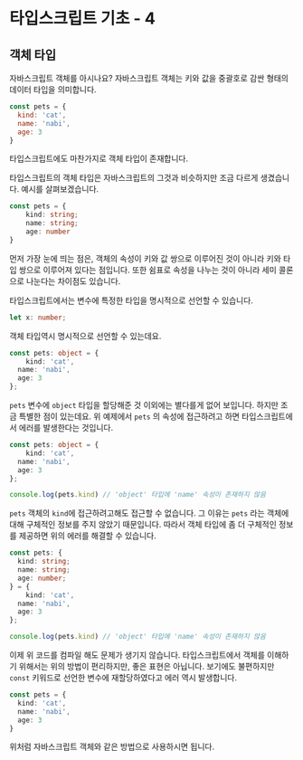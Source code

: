 # 타입스크립트 기초 - 4

## 객체 타입

자바스크립트 객체를 아시나요? 자바스크립트 객체는 키와 값을 중괄호로 감싼 형태의 데이터 타입을 의미합니다.

```javascript
const pets = {
  kind: 'cat', 
  name: 'nabi',
  age: 3
}
```

타입스크립트에도 마찬가지로 객체 타입이 존재합니다.

타입스크립트의 객체 타입은 자바스크립트의 그것과 비슷하지만 조금 다르게 생겼습니다. 예시를 살펴보겠습니다.

```typescript
const pets = {
	kind: string;
	name: string;
	age: number
}
```

먼저 가장 눈에 띄는 점은, 객체의 속성이 키와 값 쌍으로 이루어진 것이 아니라 키와 타입 쌍으로 이루어져 있다는 점입니다. 또한 쉼표로 속성을 나누는 것이 아니라 세미 콜론으로 나눈다는 차이점도 있습니다.

타입스크립트에서는 변수에 특정한 타입을 명시적으로 선언할 수 있습니다.

```typescript
let x: number;
```

객체 타입역시 명시적으로 선언할 수 있는데요.

```typescript
const pets: object = {
	kind: 'cat', 
  name: 'nabi',
  age: 3
};
```

`pets` 변수에 `object` 타입을 할당해준 것 이외에는 별다를게 없어 보입니다. 하지만 조금 특별한 점이 있는데요. 위 예제에서 `pets` 의 속성에 접근하려고 하면 타입스크립트에서 에러를 발생한다는 것입니다.

```typescript
const pets: object = {
	kind: 'cat', 
  name: 'nabi',
  age: 3
};

console.log(pets.kind) // 'object' 타입에 'name' 속성이 존재하지 않음
```

`pets` 객체의 `kind`에 접근하려고해도 접근할 수 없습니다. 그 이유는 `pets` 라는 객체에 대해 구체적인 정보를 주지 않았기 때문입니다. 따라서 객체 타입에 좀 더 구체적인 정보를 제공하면 위의 에러를 해결할 수 있습니다.

```typescript
const pets: {
  kind: string;
  name: string;
  age: number;
} = {
	kind: 'cat', 
  name: 'nabi',
  age: 3
};

console.log(pets.kind) // 'object' 타입에 'name' 속성이 존재하지 않음
```

이제 위 코드를 컴파일 해도 문제가 생기지 않습니다. 타입스크립트에서 객체를 이해하기 위해서는 위의 방법이 편리하지만, 좋은 표현은 아닙니다. 보기에도 불편하지만 `const` 키워드로 선언한 변수에 재할당하였다고 에러 역시 발생합니다.

```typescript
const pets = {
  kind: 'cat', 
  name: 'nabi',
  age: 3
}
```

위처럼 자바스크립트 객체와 같은 방법으로 사용하시면 됩니다.